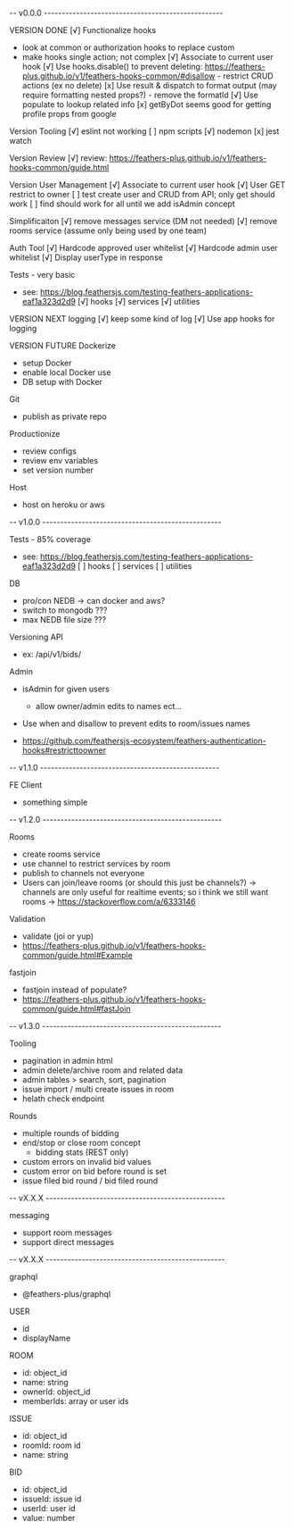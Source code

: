 -- v0.0.0 --------------------------------------------------

VERSION DONE
 [√] Functionalize hooks
   - look at common or authorization hooks to replace custom
   - make hooks single action; not complex
 [√] Associate to current user hook
 [√] Use hooks.disable() to prevent deleting: https://feathers-plus.github.io/v1/feathers-hooks-common/#disallow
    - restrict CRUD actions (ex no delete)
 [x] Use result & dispatch to format output (may require formatting nested props?)
    - remove the formatId
 [√] Use populate to lookup related info
 [x] getByDot seems good for getting profile props from google

 Version Tooling
  [√] eslint not working
  [ ] npm scripts
    [√] nodemon
    [x] jest watch

 Version Review
  [√] review: https://feathers-plus.github.io/v1/feathers-hooks-common/guide.html

 Version User Management
  [√] Associate to current user hook
  [√] User GET restrict to owner
    [ ] test create user and CRUD from API; only get should work
    [ ] find should work for all until we add isAdmin concept

Simplificaiton
  [√] remove messages service (DM not needed)
  [√] remove rooms service (assume only being used by one team)

Auth Tool
 [√] Hardcode approved user whitelist
 [√] Hardcode admin user whitelist
 [√] Display userType in response

Tests - very basic
  - see: https://blog.feathersjs.com/testing-feathers-applications-eaf1a323d2d9
  [√] hooks
  [√] services
  [√] utilities

VERSION NEXT
logging
  [√] keep some kind of log
  [√] Use app hooks for logging

VERSION FUTURE
Dockerize
  - setup Docker
  - enable local Docker use
  - DB setup with Docker

Git
 - publish as private repo

Productionize
  - review configs
  - review env variables
  - set version number

Host
  - host on heroku or aws



-- v1.0.0 --------------------------------------------------

Tests - 85% coverage
  - see: https://blog.feathersjs.com/testing-feathers-applications-eaf1a323d2d9
  [ ] hooks
  [ ] services
  [ ] utilities

DB
 - pro/con NEDB -> can docker and aws?
 - switch to mongodb ???
 - max NEDB file size ???

Versioning API
 - ex: /api/v1/bids/

Admin
 - isAdmin for given users
    - allow owner/admin edits to names ect...
 - Use when and disallow to prevent edits to room/issues names

 - https://github.com/feathersjs-ecosystem/feathers-authentication-hooks#restricttoowner

-- v1.1.0 --------------------------------------------------

FE Client
 - something simple

-- v1.2.0 --------------------------------------------------


Rooms
  - create rooms service
  - use channel to restrict services by room
  - publish to channels not everyone
  - Users can join/leave rooms (or should this just be channels?)
   -> channels are only useful for realtime events; so i think we still want rooms
   -> https://stackoverflow.com/a/6333146

Validation
 - validate (joi or yup)
 - https://feathers-plus.github.io/v1/feathers-hooks-common/guide.html#Example

fastjoin
 - fastjoin instead of populate?
 - https://feathers-plus.github.io/v1/feathers-hooks-common/guide.html#fastJoin


-- v1.3.0 --------------------------------------------------

 Tooling
  - pagination in admin html
  - admin delete/archive room and related data
  - admin tables > search, sort, pagination
  - issue import / multi create issues in room
  - helath check endpoint

Rounds
- multiple rounds of bidding
- end/stop or close room concept
   - bidding stats (REST only)
 - custom errors on invalid bid values
 - custom error on bid before round is set
 - issue filed bid round / bid filed round

-- vX.X.X --------------------------------------------------

messaging
 - support room messages
 - support direct messages

 -- vX.X.X --------------------------------------------------

graphql
 - @feathers-plus/graphql





USER
 * id
 * displayName

ROOM
 * id: object_id
 * name: string
 * ownerId: object_id
 * memberIds: array or user ids

ISSUE
 * id: object_id
 * roomId: room id
 * name: string

BID
 * id: object_id
 * issueId: issue id
 * userId: user id
 * value: number
